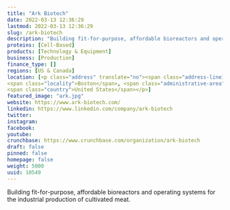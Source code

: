 ```yaml
---
title: "Ark Biotech"
date: 2022-03-13 12:36:29
lastmod: 2022-03-13 12:36:29
slug: /ark-biotech
description: "Building fit-for-purpose, affordable bioreactors and operating systems for the industrial production of cultivated meat."
proteins: [Cell-Based]
products: [Technology & Equipment]
business: [Production]
finance_type: []
regions: [US & Canada]
location: [<p class="address" translate="no"><span class="address-line1">City Hall Square 2</span><br>
<span class="locality">Boston</span>, <span class="administrative-area">Massachusetts</span> <span class="postal-code">02203</span><br>
<span class="country">United States</span></p>]
featured_image: "ark.jpg"
website: https://www.ark-biotech.com/
linkedin: https://www.linkedin.com/company/ark-biotech
twitter: 
instagram: 
facebook: 
youtube: 
crunchbase: https://www.crunchbase.com/organization/ark-biotech
draft: false
pinned: false
homepage: false
weight: 5000
uuid: 10549
---
```

Building fit-for-purpose, affordable bioreactors and operating systems for the industrial production of cultivated meat.
